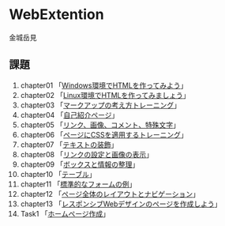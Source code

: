 # WebExtention
金城岳見  

## 課題
1. chapter01 「[Windows環境でHTMLを作ってみよう](chapter01/ch01-firsttml-win.html)」  
1. chapter02 「[Linux環境でHTMLを作ってみましょう](chapter02/ch02-firsthtml-linux.html)」  
1. chapter03 「[マークアップの考え方トレーニング](chapter03/ch03-markuptag1.html)」  
1. chapter04 「[自己紹介ページ](chapter04/ch04-markuptag1.html)」  
1. chapter05 「[リンク、画像、コメント、特殊文字](chapter05/ch05-markuptag2.html)」  
1. chapter06 「[ページにCSSを適用するトレーニング](chapter06/index.html)」  
1. chapter07 「[テキストの装飾](chapter07/ch07-fontsytle.html)」  
1. chapter08 「[リンクの設定と画像の表示](chapter08/ch08-linkimg.html)」  
1. chapter09 「[ボックスと情報の整理](chapter09/ch09-boxcss.html)」  
1. chapter10 「[テーブル](chapter10/ch10-table.html)」  
1. chapter11 「[標準的なフォームの例](chapter11/ch11-form.html)」
1. chapter12 「[ページ全体のレイアウトとナビゲーション](chapter12/c12-01)」
1. chapter13 「[レスポンシブWebデザインのページを作成しよう](chapter13/index.html)」
1. Task1     「[ホームページ作成](Task01/index.html)」

